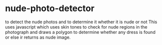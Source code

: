 # nude-photo-detector
to detect the nude photos and to determine it whether it is nude or not
This uses javascript which uses skin tones to check for nude regions in the photograph and draws a polygon to determine whether any dress is found or else ir returns as nude image.  
